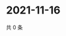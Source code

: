 # 2021-11-16

共 0 条

<!-- BEGIN WEIBO -->
<!-- 最后更新时间 Tue Nov 16 2021 05:12:42 GMT+0800 (China Standard Time) -->

<!-- END WEIBO -->
